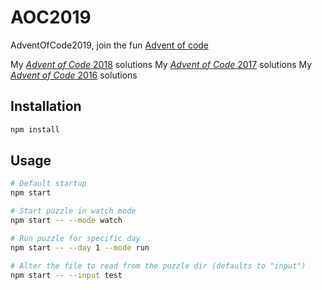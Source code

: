 # AOC2019
AdventOfCode2019, join the fun [Advent of code](http://adventofcode.com)

My  [*Advent of Code* 2018](https://github.com/daanoz/AOC2018) solutions
My  [*Advent of Code* 2017](https://github.com/daanoz/AOC2017) solutions
My  [*Advent of Code* 2016](https://github.com/daanoz/AOC2016) solutions

## Installation

```sh
npm install
```

## Usage

```sh
# Default startup
npm start

# Start puzzle in watch mode
npm start -- --mode watch

# Run puzzle for specific day
npm start -- --day 1 --mode run

# Alter the file to read from the puzzle dir (defaults to "input")
npm start -- --input test
```


